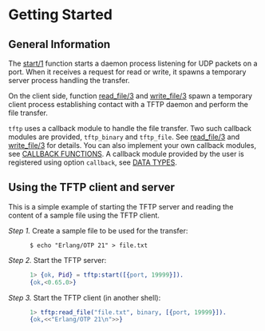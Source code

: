 <!--
%CopyrightBegin%

Copyright Ericsson AB 2023. All Rights Reserved.

Licensed under the Apache License, Version 2.0 (the "License");
you may not use this file except in compliance with the License.
You may obtain a copy of the License at

    http://www.apache.org/licenses/LICENSE-2.0

Unless required by applicable law or agreed to in writing, software
distributed under the License is distributed on an "AS IS" BASIS,
WITHOUT WARRANTIES OR CONDITIONS OF ANY KIND, either express or implied.
See the License for the specific language governing permissions and
limitations under the License.

%CopyrightEnd%
-->
# Getting Started

## General Information

The [start/1](`tftp:start/1`) function starts a daemon process listening for UDP
packets on a port. When it receives a request for read or write, it spawns a
temporary server process handling the transfer.

On the client side, function [read_file/3](`tftp:read_file/3`) and
[write_file/3](`tftp:write_file/3`) spawn a temporary client process
establishing contact with a TFTP daemon and perform the file transfer.

`tftp` uses a callback module to handle the file transfer. Two such callback
modules are provided, `tftp_binary` and `tftp_file`. See
[read_file/3](`tftp:read_file/3`) and [write_file/3](`tftp:write_file/3`) for
details. You can also implement your own callback modules, see
[CALLBACK FUNCTIONS](`m:tftp#tftp_callback`). A callback module provided by the
user is registered using option `callback`, see [DATA TYPES](`m:tftp#options`).

## Using the TFTP client and server

This is a simple example of starting the TFTP server and reading the content of
a sample file using the TFTP client.

_Step 1._ Create a sample file to be used for the transfer:

```text
      $ echo "Erlang/OTP 21" > file.txt
```

_Step 2._ Start the TFTP server:

```erlang
      1> {ok, Pid} = tftp:start([{port, 19999}]).
      {ok,<0.65.0>}
```

_Step 3._ Start the TFTP client (in another shell):

```erlang
      1> tftp:read_file("file.txt", binary, [{port, 19999}]).
      {ok,<<"Erlang/OTP 21\n">>}
```
